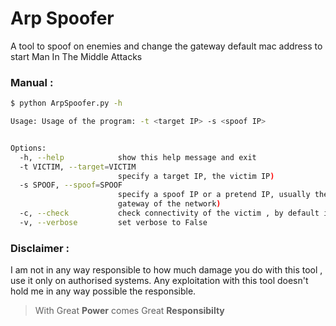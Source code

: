 # Arp Spoofer 
A tool to spoof on enemies and change the gateway default mac address to start Man In The Middle Attacks 

### Manual : 

```bash 
$ python ArpSpoofer.py -h

Usage: Usage of the program: -t <target IP> -s <spoof IP>


Options:
  -h, --help            show this help message and exit
  -t VICTIM, --target=VICTIM
                        specify a target IP, the victim IP)
  -s SPOOF, --spoof=SPOOF
                        specify a spoof IP or a pretend IP, usually the
                        gateway of the network)
  -c, --check           check connectivity of the victim , by default is False
  -v, --verbose         set verbose to False
```

### Disclaimer : 

I am not in any way responsible to how much damage you do with this tool , use it only on authorised systems. Any exploitation with this tool doesn't hold me in any way possible the responsible.

> With Great **Power** comes Great **Responsibilty**

